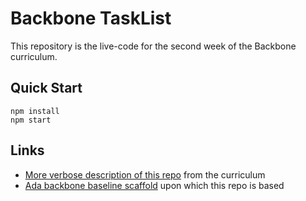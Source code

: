 # Backbone TaskList

This repository is the live-code for the second week of the Backbone curriculum.

## Quick Start

```
npm install
npm start
```

## Links

- [More verbose description of this repo](https://github.com/Ada-Developers-Academy/textbook-curriculum/blob/master/11-Backbonejs/live-code-overview.md) from the curriculum
- [Ada backbone baseline scaffold](https://github.com/AdaGold/backbone-baseline) upon which this repo is based
